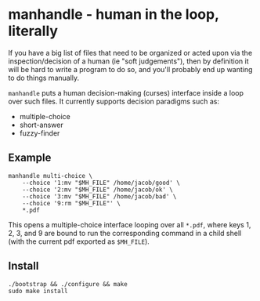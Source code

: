 # manhandle - human in the loop, literally

If you have a big list of files that need to be organized or acted upon via the
inspection/decision of a human (ie "soft judgements"), then by definition it
will be hard to write a program to do so, and you'll probably end up wanting to
do things manually.

`manhandle` puts a human decision-making (curses) interface inside a loop over
such files. It currently supports decision paradigms such as:

* multiple-choice
* short-answer
* fuzzy-finder

## Example

```
manhandle multi-choice \
    --choice '1:mv "$MH_FILE" /home/jacob/good' \
    --choice '2:mv "$MH_FILE" /home/jacob/ok' \
    --choice '3:mv "$MH_FILE" /home/jacob/bad' \
    --choice '9:rm "$MH_FILE"' \
    *.pdf
```

This opens a multiple-choice interface looping over all `*.pdf`, where keys 1,
2, 3, and 9 are bound to run the corresponding command in a child shell (with
the current pdf exported as `$MH_FILE`).

## Install

    ./bootstrap && ./configure && make
    sudo make install

